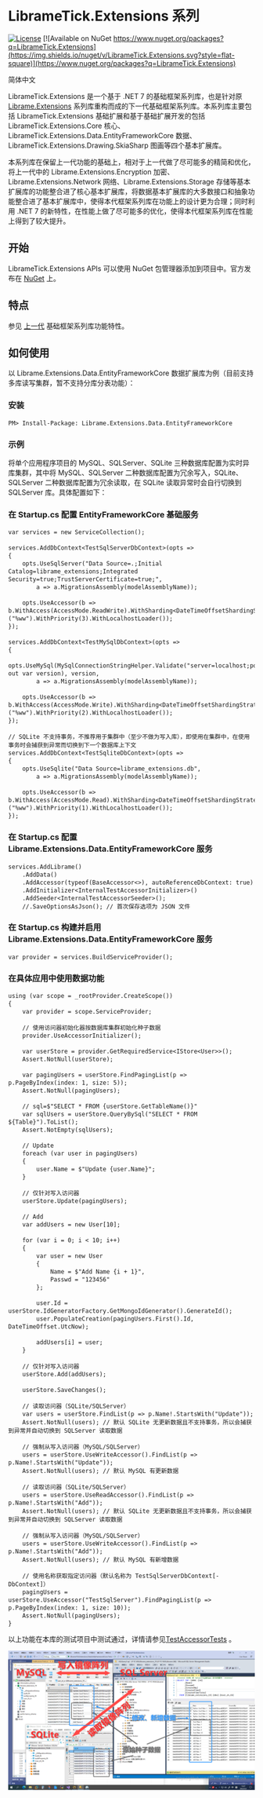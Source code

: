 LibrameTick.Extensions 系列
=========================

[![License](https://img.shields.io/badge/License-MIT-blue.svg)](https://github.com/librame/extensions-tick/blob/main/LICENSE)
[![Available on NuGet https://www.nuget.org/packages?q=LibrameTick.Extensions](https://img.shields.io/nuget/v/LibrameTick.Extensions.svg?style=flat-square)](https://www.nuget.org/packages?q=LibrameTick.Extensions)

简体中文

LibrameTick.Extensions 是一个基于 .NET 7 的基础框架系列库，也是针对原 [Librame.Extensions](https://github.com/librame/extensions/blob/master/README.md) 系列库重构而成的下一代基础框架系列库。本系列库主要包括 LibrameTick.Extensions 基础扩展和基于基础扩展开发的包括 LibrameTick.Extensions.Core 核心、LibrameTick.Extensions.Data.EntityFrameworkCore 数据、LibrameTick.Extensions.Drawing.SkiaSharp 图画等四个基本扩展库。

本系列库在保留上一代功能的基础上，相对于上一代做了尽可能多的精简和优化，将上一代中的 Librame.Extensions.Encryption 加密、Librame.Extensions.Network 网络、Librame.Extensions.Storage 存储等基本扩展库的功能整合进了核心基本扩展库，将数据基本扩展库的大多数接口和抽象功能整合进了基本扩展库中，使得本代框架系列库在功能上的设计更为合理；同时利用 .NET 7 的新特性，在性能上做了尽可能多的优化，使得本代框架系列库在性能上得到了较大提升。

## 开始

LibrameTick.Extensions APIs 可以使用 NuGet 包管理器添加到项目中。官方发布在 [NuGet](https://www.nuget.org/packages?q=LibrameTick.Extensions) 上。

## 特点

参见 [上一代](https://github.com/librame/extensions/blob/master/README.md) 基础框架系列库功能特性。

## 如何使用

以 Librame.Extensions.Data.EntityFrameworkCore 数据扩展库为例（目前支持多库读写集群，暂不支持分库分表功能）：

### 安装

    PM> Install-Package: Librame.Extensions.Data.EntityFrameworkCore

### 示例

将单个应用程序项目的 MySQL、SQLServer、SQLite 三种数据库配置为实时异库集群，其中将 MySQL、SQLServer 二种数据库配置为冗余写入，SQLite、SQLServer 二种数据库配置为冗余读取，在 SQLite 读取异常时会自行切换到 SQLServer 库。具体配置如下：

### 在 Startup.cs 配置 EntityFrameworkCore 基础服务

	var services = new ServiceCollection();

	services.AddDbContext<TestSqlServerDbContext>(opts =>
	{
		opts.UseSqlServer("Data Source=.;Initial Catalog=librame_extensions;Integrated Security=true;TrustServerCertificate=true;",
			a => a.MigrationsAssembly(modelAssemblyName));

		opts.UseAccessor(b => b.WithAccess(AccessMode.ReadWrite).WithSharding<DateTimeOffsetShardingStrategy>("%ww").WithPriority(3).WithLocalhostLoader());
	});

	services.AddDbContext<TestMySqlDbContext>(opts =>
	{
		opts.UseMySql(MySqlConnectionStringHelper.Validate("server=localhost;port=3306;database=librame_extensions;user=root;password=123456;", out var version), version,
			a => a.MigrationsAssembly(modelAssemblyName));

		opts.UseAccessor(b => b.WithAccess(AccessMode.Write).WithSharding<DateTimeOffsetShardingStrategy>("%ww").WithPriority(2).WithLocalhostLoader());
	});

	// SQLite 不支持事务，不推荐用于集群中（至少不做为写入库），即使用在集群中，在使用事务时会捕获到异常而切换到下一个数据库上下文
	services.AddDbContext<TestSqliteDbContext>(opts =>
	{
		opts.UseSqlite("Data Source=librame_extensions.db",
			a => a.MigrationsAssembly(modelAssemblyName));

		opts.UseAccessor(b => b.WithAccess(AccessMode.Read).WithSharding<DateTimeOffsetShardingStrategy>("%ww").WithPriority(1).WithLocalhostLoader());
	});
	
### 在 Startup.cs 配置 Librame.Extensions.Data.EntityFrameworkCore 服务

	services.AddLibrame()
		.AddData()
		.AddAccessor(typeof(BaseAccessor<>), autoReferenceDbContext: true)
		.AddInitializer<InternalTestAccessorInitializer>()
		.AddSeeder<InternalTestAccessorSeeder>();
		//.SaveOptionsAsJson(); // 首次保存选项为 JSON 文件

### 在 Startup.cs 构建并启用 Librame.Extensions.Data.EntityFrameworkCore 服务

	var provider = services.BuildServiceProvider();
	
### 在具体应用中使用数据功能

	using (var scope = _rootProvider.CreateScope())
	{
		var provider = scope.ServiceProvider;

		// 使用访问器初始化器按数据库集群初始化种子数据
		provider.UseAccessorInitializer();

		var userStore = provider.GetRequiredService<IStore<User>>();
		Assert.NotNull(userStore);

		var pagingUsers = userStore.FindPagingList(p => p.PageByIndex(index: 1, size: 5));
		Assert.NotNull(pagingUsers);

		// sql=$"SELECT * FROM {userStore.GetTableName()}"
		var sqlUsers = userStore.QueryBySql("SELECT * FROM ${Table}").ToList();
		Assert.NotEmpty(sqlUsers);

		// Update
		foreach (var user in pagingUsers)
		{
		    user.Name = $"Update {user.Name}";
		}

		// 仅针对写入访问器
		userStore.Update(pagingUsers);

		// Add
		var addUsers = new User[10];

		for (var i = 0; i < 10; i++)
		{
		    var user = new User
		    {
		        Name = $"Add Name {i + 1}",
		        Passwd = "123456"
		    };

		    user.Id = userStore.IdGeneratorFactory.GetMongoIdGenerator().GenerateId();
		    user.PopulateCreation(pagingUsers.First().Id, DateTimeOffset.UtcNow);

		    addUsers[i] = user;
		}

		// 仅针对写入访问器
		userStore.Add(addUsers);

		userStore.SaveChanges();

		// 读取访问器（SQLite/SQLServer）
		var users = userStore.FindList(p => p.Name!.StartsWith("Update"));
		Assert.NotNull(users); // 默认 SQLite 无更新数据且不支持事务，所以会捕获到异常并自动切换到 SQLServer 读取数据

		// 强制从写入访问器（MySQL/SQLServer）
		users = userStore.UseWriteAccessor().FindList(p => p.Name!.StartsWith("Update"));
		Assert.NotNull(users); // 默认 MySQL 有更新数据

		// 读取访问器（SQLite/SQLServer）
		users = userStore.UseReadAccessor().FindList(p => p.Name!.StartsWith("Add"));
		Assert.NotNull(users); // 默认 SQLite 无更新数据且不支持事务，所以会捕获到异常并自动切换到 SQLServer 读取数据

		// 强制从写入访问器（MySQL/SQLServer）
		users = userStore.UseWriteAccessor().FindList(p => p.Name!.StartsWith("Add"));
		Assert.NotNull(users); // 默认 MySQL 有新增数据

		// 使用名称获取指定访问器（默认名称为 TestSqlServerDbContext[-DbContext]）
		pagingUsers = userStore.UseAccessor("TestSqlServer").FindPagingList(p => p.PageByIndex(index: 1, size: 10));
		Assert.NotNull(pagingUsers);
	}
	
以上功能在本库的测试项目中测试通过，详情请参见[TestAccessorTests](https://github.com/librame/extensions-tick/blob/main/test/LibrameTick.Extensions.Data.EntityFrameworkCore.Tests/Accessing/TestAccessorTests.cs) 。

![1](./test/LibrameTick.Extensions.Data.EntityFrameworkCore.Tests/_resources/GA-7.0.5.898-230503.min.png)
